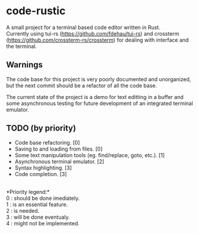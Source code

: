 # code-rustic
A small project for a terminal based code editor written in Rust.<br>
Currently using tui-rs (https://github.com/fdehau/tui-rs) and crossterm (https://github.com/crossterm-rs/crossterm) for dealing with interface and the terminal.

## Warnings

The code base for this project is very poorly documented and unorganized, but the next commit should be a refactor of all the code base.

The current state of the project is a demo for text editting in a buffer and some asynchronous testing for future development of an integrated terminal emulator.

## TODO (by priority)
* Code base refactoring. [0]
* Saving to and loading from files. [0]
* Some text manipulation tools (eg. find/replace, goto, etc.). [1]
* Asynchronous terminal emulator. [2]
* Syntax highlighting. [3]
* Code completion. [3] 
<br>
*Priority legend:* <br>
 0 : should be done imediately. <br> 
 1 : is an essential feature. <br> 
 2 : is needed. <br> 
 3 : will be done eventualy. <br>
 4 : might not be implemented.


